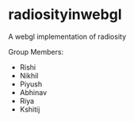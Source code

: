 # radiosityinwebgl
A webgl implementation of radiosity

Group Members:
- Rishi
- Nikhil
- Piyush
- Abhinav
- Riya
- Kshitij
